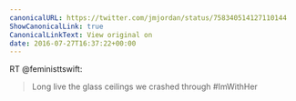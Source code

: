```yaml
---
canonicalURL: https://twitter.com/jmjordan/status/758340514127110144
ShowCanonicalLink: true
CanonicalLinkText: View original on
date: 2016-07-27T16:37:22+00:00
---
```

RT @feministtswift:
> Long live the glass ceilings we crashed through #ImWithHer